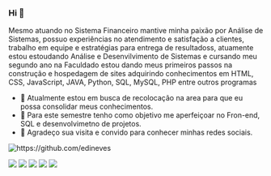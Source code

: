 
### Hi 👋
 Mesmo atuando no Sistema Financeiro mantive minha paixão por Análise de Sistemas, possuo experiências no atendimento e satisfação a clientes, trabalho em equipe e estratégias para entrega de resultadoss, atuamente estou estoudando  Análise e Desenvilvimento de Sistemas e cursando meu segundo ano na Faculdado estou dando meus primeiros passos na construção e hospedagem de sites adquirindo conhecimentos em HTML, CSS, JavaScript, JAVA, Python, SQL, MySQL, PHP entre outros programas 
 
- 🔭 Atualmente estou em busca de recolocação na area para que eu possa consolidar meus conhecimentos.
- 🌱 Para este semestre tenho como objetivo me aperfeiçoar no Fron-end, SQL e desenvolvimetno de projetos.
- 🤝 Agradeço sua visita e convido para conhecer minhas redes sociais. 

![ https://github.com/edineves ](https://github-readme-stats.vercel.app/api?username=https://github.com/edineves)


[<img src="https://img.shields.io/badge/twitter-%231DA1F2.svg?&style=for-the-badge&logo=twitter&logoColor=white" />](https://twitter.com/edineves) [<img src="https://img.shields.io/badge/medium-%2312100E.svg?&style=for-the-badge&logo=medium&logoColor=white" />](https://medium.com/USERNAME)  [<img src="https://img.shields.io/badge/linkedin-%230077B5.svg?&style=for-the-badge&logo=linkedin&logoColor=white" />](https://www.linkedin.com/feed/) [<img src = "https://img.shields.io/badge/instagram-%23E4405F.svg?&style=for-the-badge&logo=instagram&logoColor=white">](https://www.instagram.com/edinesoa/) [<img src = "https://img.shields.io/badge/facebook-%231877F2.svg?&style=for-the-badge&logo=facebook&logoColor=white">](https://www.facebook.com/USERNAME)



<!--


- 🔭 I’m currently working on ...
- 🌱 I’m currently learning ...
- 👯 I’m looking to collaborate on ...
- 🤔 I’m looking for help with ...
- 💬 Ask me about ...
- 📫 How to reach me: ...
- 😄 Pronouns: ...
- ⚡ Fun fact: ...
-->
